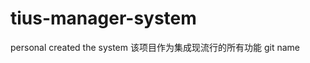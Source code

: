 <!--
 * @Author: chenzechao
 * @Date: 2023-05-10 21:33:22
 * @LastEditTime: 2023-05-10 21:34:16
 * @LastEditors: chenzechao
 * @Description: 
 * @FilePath: /tius-manager-system/README.md
-->
# tius-manager-system
personal created the system
该项目作为集成现流行的所有功能
 git name
 